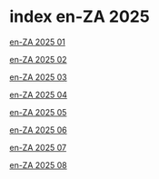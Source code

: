 # index en-ZA 2025

<a href="./01">en-ZA 2025 01</a>

<a href="./02">en-ZA 2025 02</a>

<a href="./03">en-ZA 2025 03</a>

<a href="./04">en-ZA 2025 04</a>

<a href="./05">en-ZA 2025 05</a>

<a href="./06">en-ZA 2025 06</a>

<a href="./07">en-ZA 2025 07</a>

<a href="./08">en-ZA 2025 08</a>
